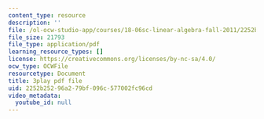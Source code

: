 ```yaml
---
content_type: resource
description: ''
file: /ol-ocw-studio-app/courses/18-06sc-linear-algebra-fall-2011/2252b25296a279bf096c577002fc96cd_lpnY5QVjU5w.pdf
file_size: 21793
file_type: application/pdf
learning_resource_types: []
license: https://creativecommons.org/licenses/by-nc-sa/4.0/
ocw_type: OCWFile
resourcetype: Document
title: 3play pdf file
uid: 2252b252-96a2-79bf-096c-577002fc96cd
video_metadata:
  youtube_id: null
---
```

